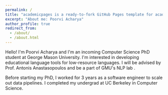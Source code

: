 ```yaml
---
permalink: /
title: "academicpages is a ready-to-fork GitHub Pages template for academic personal websites"
excerpt: "About me: Poorvi Acharya"
author_profile: true
redirect_from:
  - /about/
  - /about.html
---
```


Hello! I'm Poorvi Acharya and I'm an incoming Computer Science PhD student at George Mason University. I'm interested in developing educational language tools for low-resource languages. I will be advised by Prof. Antonis Anastasopoulos and be a part of GMU's NLP lab .

Before starting my PhD, I worked for 3 years as a software engineer to scale out data pipelines. I completed my undergrad at UC Berkeley in Computer Science. 
